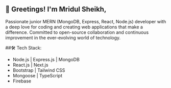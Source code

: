 ## 👋 Greetings! I'm Mridul Sheikh, 

Passionate junior MERN (MongoDB, Express, React, Node.js) developer with a deep love for coding and creating web applications that make a difference. Committed to open-source collaboration and continuous improvement in the ever-evolving world of technology.

##🛠️ Tech Stack:
* Node.js | Express.js | MongoDB
* React.js | Next.js
* Bootstrap | Tailwind CSS
* Mongoose | TypeScript
* Firebase

